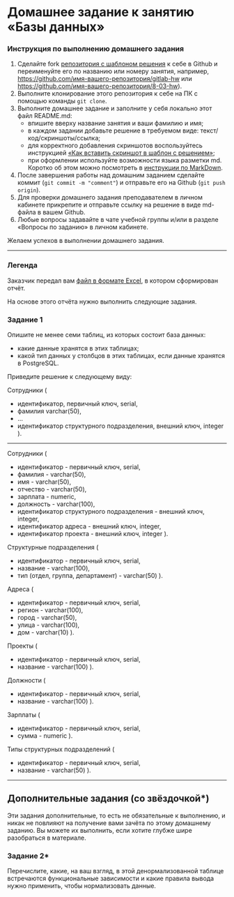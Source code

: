 # Домашнее задание к занятию «Базы данных»

### Инструкция по выполнению домашнего задания

1. Сделайте fork [репозитория c шаблоном решения](https://github.com/netology-code/sys-pattern-homework) к себе в Github и переименуйте его по названию или номеру занятия, например, https://github.com/имя-вашего-репозитория/gitlab-hw или https://github.com/имя-вашего-репозитория/8-03-hw).
2. Выполните клонирование этого репозитория к себе на ПК с помощью команды `git clone`.
3. Выполните домашнее задание и заполните у себя локально этот файл README.md:
   - впишите вверху название занятия и ваши фамилию и имя;
   - в каждом задании добавьте решение в требуемом виде: текст/код/скриншоты/ссылка;
   - для корректного добавления скриншотов воспользуйтесь инструкцией [«Как вставить скриншот в шаблон с решением»](https://github.com/netology-code/sys-pattern-homework/blob/main/screen-instruction.md);
   - при оформлении используйте возможности языка разметки md. Коротко об этом можно посмотреть в [инструкции по MarkDown](https://github.com/netology-code/sys-pattern-homework/blob/main/md-instruction.md).
4. После завершения работы над домашним заданием сделайте коммит (`git commit -m "comment"`) и отправьте его на Github (`git push origin`).
5. Для проверки домашнего задания преподавателем в личном кабинете прикрепите и отправьте ссылку на решение в виде md-файла в вашем Github.
6. Любые вопросы задавайте в чате учебной группы и/или в разделе «Вопросы по заданию» в личном кабинете.

Желаем успехов в выполнении домашнего задания.

---
### Легенда

Заказчик передал вам [файл в формате Excel](https://github.com/netology-code/sdb-homeworks/blob/main/resources/hw-12-1.xlsx), в котором сформирован отчёт. 

На основе этого отчёта нужно выполнить следующие задания.

### Задание 1

Опишите не менее семи таблиц, из которых состоит база данных:

- какие данные хранятся в этих таблицах;
- какой тип данных у столбцов в этих таблицах, если данные хранятся в PostgreSQL.

Приведите решение к следующему виду:

Сотрудники (

- идентификатор, первичный ключ, serial,
- фамилия varchar(50),
- ...
- идентификатор структурного подразделения, внешний ключ, integer ).

---

Сотрудники ( 
 
- идентификатор - первичный ключ, serial, 
- фамилия - varchar(50), 
- имя - varchar(50), 
- отчество - varchar(50), 
- зарплата - numeric, 
- должность - varchar(100), 
- идентификатор структурного подразделения - внешний ключ, integer, 
- идентификатор адреса - внешний ключ, integer, 
- идентификатор проекта - внешний ключ, integer ).
 
 Структурные подразделения ( 
 
- идентификатор - первичный ключ, serial, 
- название - varchar(100), 
- тип (отдел, группа, департамент) - varchar(50) ). 
 
Адреса ( 
 
- идентификатор - первичный ключ, serial, 
- регион - varchar(100), 
- город - varchar(50), 
- улица - varchar(100), 
- дом - varchar(10) ). 
 
Проекты ( 
 
- идентификатор - первичный ключ, serial, 
- название - varchar(100) ). 
 
Должности (
 
- идентификатор - первичный ключ, serial, 
- название - varchar(100) ). 
 
Зарплаты (
 
- идентификатор - первичный ключ, serial, 
- сумма - numeric ). 
 
Типы структурных подразделений ( 
 
- идентификатор - первичный ключ, serial, 
- название - varchar(50) ).

---
## Дополнительные задания (со звёздочкой*)
Эти задания дополнительные, то есть не обязательные к выполнению, и никак не повлияют на получение вами зачёта по этому домашнему заданию. Вы можете их выполнить, если хотите глубже шире разобраться в материале.


### Задание 2*

Перечислите, какие, на ваш взгляд, в этой денормализованной таблице встречаются функциональные зависимости и какие правила вывода нужно применить, чтобы нормализовать данные.

